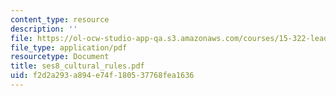 ```yaml
---
content_type: resource
description: ''
file: https://ol-ocw-studio-app-qa.s3.amazonaws.com/courses/15-322-leading-organizations-ii-fall-2003/f2d2a293a894e74f180537768fea1636_ses8_cultural_rules.pdf
file_type: application/pdf
resourcetype: Document
title: ses8_cultural_rules.pdf
uid: f2d2a293-a894-e74f-1805-37768fea1636
---
```


